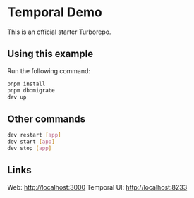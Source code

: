 # Temporal Demo

This is an official starter Turborepo.

## Using this example

Run the following command:

```sh
pnpm install
pnpm db:migrate
dev up
```

## Other commands

```sh
dev restart [app]
dev start [app]
dev stop [app]
```

## Links

Web: [http://localhost:3000](http://localhost:3000)
Temporal UI: [http://localhost:8233](http://localhost:8233)
